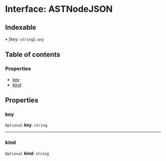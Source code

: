 # Interface: ASTNodeJSON

## Indexable

▪ \[key: `string`]: `any`

## Table of contents

### Properties

* [key](/en/auto-docs/variable-plugin/interfaces/ASTNodeJSON.md#key)
* [kind](/en/auto-docs/variable-plugin/interfaces/ASTNodeJSON.md#kind)

## Properties

### key

`Optional` **key**: `string`

***

### kind

`Optional` **kind**: `string`
